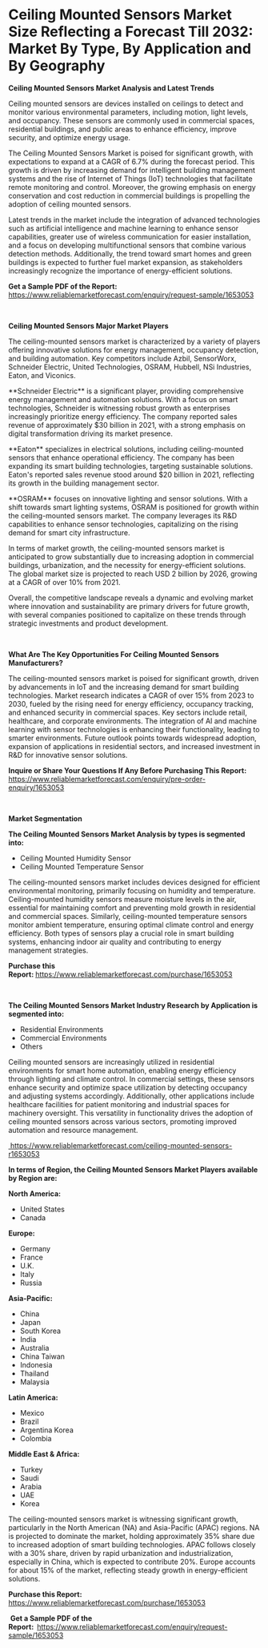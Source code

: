 <p><h1>Ceiling Mounted Sensors Market Size Reflecting a Forecast Till 2032: Market By Type, By Application and By Geography</h1></p><p><strong>Ceiling Mounted Sensors Market Analysis and Latest Trends</strong></p>
<p><p>Ceiling mounted sensors are devices installed on ceilings to detect and monitor various environmental parameters, including motion, light levels, and occupancy. These sensors are commonly used in commercial spaces, residential buildings, and public areas to enhance efficiency, improve security, and optimize energy usage. </p><p>The Ceiling Mounted Sensors Market is poised for significant growth, with expectations to expand at a CAGR of 6.7% during the forecast period. This growth is driven by increasing demand for intelligent building management systems and the rise of Internet of Things (IoT) technologies that facilitate remote monitoring and control. Moreover, the growing emphasis on energy conservation and cost reduction in commercial buildings is propelling the adoption of ceiling mounted sensors. </p><p>Latest trends in the market include the integration of advanced technologies such as artificial intelligence and machine learning to enhance sensor capabilities, greater use of wireless communication for easier installation, and a focus on developing multifunctional sensors that combine various detection methods. Additionally, the trend toward smart homes and green buildings is expected to further fuel market expansion, as stakeholders increasingly recognize the importance of energy-efficient solutions.</p></p>
<p><strong>Get a Sample PDF of the Report:&nbsp;</strong> <a href="https://www.reliablemarketforecast.com/enquiry/request-sample/1653053?utm_campaign=2479&utm_medium=2&utm_source=Github&utm_content=ia&utm_term=18042025&utm_id=ceiling-mounted-sensors">https://www.reliablemarketforecast.com/enquiry/request-sample/1653053</a></p>
<p>&nbsp;</p>
<p><strong>Ceiling Mounted Sensors Major Market Players</strong></p>
<p><p>The ceiling-mounted sensors market is characterized by a variety of players offering innovative solutions for energy management, occupancy detection, and building automation. Key competitors include Azbil, SensorWorx, Schneider Electric, United Technologies, OSRAM, Hubbell, NSi Industries, Eaton, and Viconics.</p><p>**Schneider Electric** is a significant player, providing comprehensive energy management and automation solutions. With a focus on smart technologies, Schneider is witnessing robust growth as enterprises increasingly prioritize energy efficiency. The company reported sales revenue of approximately $30 billion in 2021, with a strong emphasis on digital transformation driving its market presence.</p><p>**Eaton** specializes in electrical solutions, including ceiling-mounted sensors that enhance operational efficiency. The company has been expanding its smart building technologies, targeting sustainable solutions. Eaton's reported sales revenue stood around $20 billion in 2021, reflecting its growth in the building management sector.</p><p>**OSRAM** focuses on innovative lighting and sensor solutions. With a shift towards smart lighting systems, OSRAM is positioned for growth within the ceiling-mounted sensors market. The company leverages its R&D capabilities to enhance sensor technologies, capitalizing on the rising demand for smart city infrastructure.</p><p>In terms of market growth, the ceiling-mounted sensors market is anticipated to grow substantially due to increasing adoption in commercial buildings, urbanization, and the necessity for energy-efficient solutions. The global market size is projected to reach USD 2 billion by 2026, growing at a CAGR of over 10% from 2021.</p><p>Overall, the competitive landscape reveals a dynamic and evolving market where innovation and sustainability are primary drivers for future growth, with several companies positioned to capitalize on these trends through strategic investments and product development.</p></p>
<p>&nbsp;</p>
<p><strong>What Are The Key Opportunities For Ceiling Mounted Sensors Manufacturers?</strong></p>
<p><p>The ceiling-mounted sensors market is poised for significant growth, driven by advancements in IoT and the increasing demand for smart building technologies. Market research indicates a CAGR of over 15% from 2023 to 2030, fueled by the rising need for energy efficiency, occupancy tracking, and enhanced security in commercial spaces. Key sectors include retail, healthcare, and corporate environments. The integration of AI and machine learning with sensor technologies is enhancing their functionality, leading to smarter environments. Future outlook points towards widespread adoption, expansion of applications in residential sectors, and increased investment in R&D for innovative sensor solutions.</p></p>
<p><strong>Inquire or Share Your Questions If Any Before Purchasing This Report:</strong> <a href="https://www.reliablemarketforecast.com/enquiry/pre-order-enquiry/1653053?utm_campaign=2479&utm_medium=2&utm_source=Github&utm_content=ia&utm_term=18042025&utm_id=ceiling-mounted-sensors">https://www.reliablemarketforecast.com/enquiry/pre-order-enquiry/1653053</a></p>
<p>&nbsp;</p>
<p><strong>Market Segmentation</strong></p>
<p><strong>The Ceiling Mounted Sensors Market Analysis by types is segmented into:</strong></p>
<p><ul><li>Ceiling Mounted Humidity Sensor</li><li>Ceiling Mounted Temperature Sensor</li></ul></p>
<p><p>The ceiling-mounted sensors market includes devices designed for efficient environmental monitoring, primarily focusing on humidity and temperature. Ceiling-mounted humidity sensors measure moisture levels in the air, essential for maintaining comfort and preventing mold growth in residential and commercial spaces. Similarly, ceiling-mounted temperature sensors monitor ambient temperature, ensuring optimal climate control and energy efficiency. Both types of sensors play a crucial role in smart building systems, enhancing indoor air quality and contributing to energy management strategies.</p></p>
<p><strong>Purchase this Report:&nbsp;</strong><a href="https://www.reliablemarketforecast.com/purchase/1653053?utm_campaign=2479&utm_medium=2&utm_source=Github&utm_content=ia&utm_term=18042025&utm_id=ceiling-mounted-sensors">https://www.reliablemarketforecast.com/purchase/1653053</a></p>
<p>&nbsp;</p>
<p><strong>The Ceiling Mounted Sensors Market Industry Research by Application is segmented into:</strong></p>
<p><ul><li>Residential Environments</li><li>Commercial Environments</li><li>Others</li></ul></p>
<p><p>Ceiling mounted sensors are increasingly utilized in residential environments for smart home automation, enabling energy efficiency through lighting and climate control. In commercial settings, these sensors enhance security and optimize space utilization by detecting occupancy and adjusting systems accordingly. Additionally, other applications include healthcare facilities for patient monitoring and industrial spaces for machinery oversight. This versatility in functionality drives the adoption of ceiling mounted sensors across various sectors, promoting improved automation and resource management.</p></p>
<p><a href="https://www.reliablemarketforecast.com/ceiling-mounted-sensors-r1653053?utm_campaign=2479&utm_medium=2&utm_source=Github&utm_content=ia&utm_term=18042025&utm_id=ceiling-mounted-sensors">&nbsp;https://www.reliablemarketforecast.com/ceiling-mounted-sensors-r1653053</a></p>
<p><strong>In terms of Region, the Ceiling Mounted Sensors Market Players available by Region are:</strong></p>
<p>
    <p> <strong> North America: </strong>
        <ul>
            <li>United States</li>
            <li>Canada</li>
        </ul>
        </p> 
    <p> <strong> Europe: </strong>
        <ul>
            <li>Germany</li>
            <li>France</li>
            <li>U.K.</li>
            <li>Italy</li>
            <li>Russia</li>
        </ul>
        </p> 
    <p> <strong> Asia-Pacific: </strong>
        <ul>
            <li>China</li>
            <li>Japan</li>
            <li>South Korea</li>
            <li>India</li>
            <li>Australia</li>
            <li>China Taiwan</li>
            <li>Indonesia</li>
            <li>Thailand</li>
            <li>Malaysia</li>
        </ul>
        </p> 
    <p> <strong> Latin America: </strong>
        <ul>
            <li>Mexico</li>
            <li>Brazil</li>
            <li>Argentina Korea</li>
            <li>Colombia</li>
        </ul>
        </p> 
    <p> <strong> Middle East & Africa: </strong>
        <ul>
            <li>Turkey</li>
            <li>Saudi</li>
            <li>Arabia</li>
            <li>UAE</li>
            <li>Korea</li>
        </ul>
    </p>
    </p>
<p><p>The ceiling-mounted sensors market is witnessing significant growth, particularly in the North American (NA) and Asia-Pacific (APAC) regions. NA is projected to dominate the market, holding approximately 35% share due to increased adoption of smart building technologies. APAC follows closely with a 30% share, driven by rapid urbanization and industrialization, especially in China, which is expected to contribute 20%. Europe accounts for about 15% of the market, reflecting steady growth in energy-efficient solutions.</p></p>
<p><strong>Purchase this Report: </strong><a href="https://www.reliablemarketforecast.com/purchase/1653053?utm_campaign=2479&utm_medium=2&utm_source=Github&utm_content=ia&utm_term=18042025&utm_id=ceiling-mounted-sensors">https://www.reliablemarketforecast.com/purchase/1653053</a></p>
<p>&nbsp;<strong>Get a Sample PDF of the Report:&nbsp;&nbsp;</strong><a href="https://www.reliablemarketforecast.com/enquiry/request-sample/1653053?utm_campaign=2479&utm_medium=2&utm_source=Github&utm_content=ia&utm_term=18042025&utm_id=ceiling-mounted-sensors">https://www.reliablemarketforecast.com/enquiry/request-sample/1653053</a></p>
<p><strong></strong></p>
<p><p></p><p></p><p></p></p>